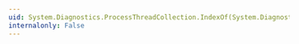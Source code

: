 ```yaml
---
uid: System.Diagnostics.ProcessThreadCollection.IndexOf(System.Diagnostics.ProcessThread)
internalonly: False
---
```

